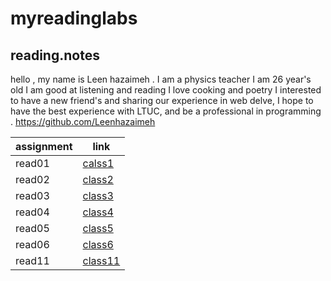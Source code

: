 # myreadinglabs
## reading.notes
hello , my name is Leen hazaimeh . I am a physics teacher I am 26 year's old I am good at listening and reading I love cooking and poetry I interested to have a new friend's and sharing our experience in web delve,   I hope to have the best experience with LTUC, and be a professional in programming .
https://github.com/Leenhazaimeh

|assignment |link               |
|-----------|-------------------|
|read01     |[calss1](read01.md)|
|read02     |[class2](read02.md)|
|read03     |[class3](reado3.md)|
|read04     |[class4](read04.md)|
|read05     |[class5](read05.md)|
|read06     |[class6](read06.md)|
|read11     |[class11](read11.md)|
